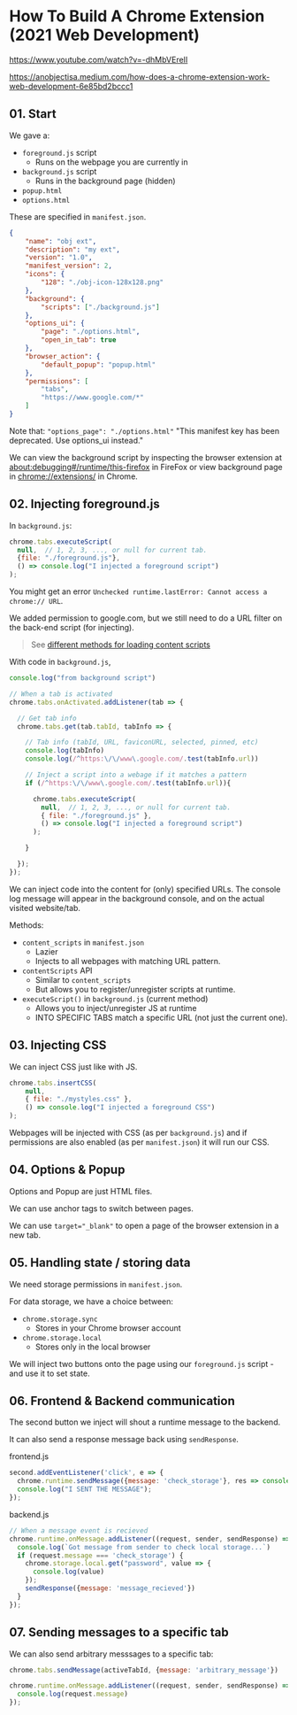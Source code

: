 # How To Build A Chrome Extension (2021 Web Development)

https://www.youtube.com/watch?v=-dhMbVEreII

https://anobjectisa.medium.com/how-does-a-chrome-extension-work-web-development-6e85bd2bccc1

## 01. Start

We gave a:
* `foreground.js` script
  * Runs on the webpage you are currently in
* `background.js` script
  * Runs in the background page (hidden)
* `popup.html`
* `options.html`

These are specified in `manifest.json`.

```json
{
    "name": "obj ext",
    "description": "my ext",
    "version": "1.0",
    "manifest_version": 2,
    "icons": {
        "128": "./obj-icon-128x128.png"
    },
    "background": {
        "scripts": ["./background.js"]
    },
    "options_ui": {
        "page": "./options.html",
        "open_in_tab": true
    },
    "browser_action": {
        "default_popup": "popup.html"
    },
    "permissions": [
        "tabs",
        "https://www.google.com/*"
    ]
}
```

Note that: `"options_page": "./options.html"`  "This manifest key has been deprecated. Use options_ui instead."

We can view the background script by inspecting the browser extension at
[about:debugging#/runtime/this-firefox](about:debugging#/runtime/this-firefox) in FireFox
or view background page in [chrome://extensions/](chrome://extensions/) in Chrome.

## 02. Injecting foreground.js

In `background.js`:
```js
chrome.tabs.executeScript(
  null,  // 1, 2, 3, ..., or null for current tab.
  {file: "./foreground.js"},
  () => console.log("I injected a foreground script")
);
```

You might get an error `Unchecked runtime.lastError: Cannot access a chrome:// URL`.

We added permission to google.com, but we still need to do a URL filter on the back-end script (for injecting).

> See [different methods for loading content scripts](https://developer.mozilla.org/en-US/docs/Mozilla/Add-ons/WebExtensions/Content_scripts#loading_content_scripts)

With code in `background.js`,

```js
console.log("from background script")

// When a tab is activated
chrome.tabs.onActivated.addListener(tab => {

  // Get tab info
  chrome.tabs.get(tab.tabId, tabInfo => {

    // Tab info (tabId, URL, faviconURL, selected, pinned, etc)
    console.log(tabInfo)
    console.log(/^https:\/\/www\.google.com/.test(tabInfo.url))

    // Inject a script into a webage if it matches a pattern
    if (/^https:\/\/www\.google.com/.test(tabInfo.url)){

      chrome.tabs.executeScript(
        null,  // 1, 2, 3, ..., or null for current tab.
        { file: "./foreground.js" },
        () => console.log("I injected a foreground script")
      );

    }

  });
});
```
We can inject code into the content for (only) specified URLs. The console log message will appear
in the background console, and on the actual visited website/tab.

Methods:
* `content_scripts` in `manifest.json`
  * Lazier
  * Injects to all webpages with matching URL pattern.
* `contentScripts` API
  * Similar to `content_scripts`
  * But allows you to register/unregister scripts at runtime.
* `executeScript()` in `background.js` (current method)
  * Allows you to inject/unregister JS at runtime
  * INTO SPECIFIC TABS
match a specific URL (not just the current one).


## 03. Injecting CSS

We can inject CSS just like with JS.

```js
chrome.tabs.insertCSS(
    null,
    { file: "./mystyles.css" },
    () => console.log("I injected a foreground CSS")
);
```

Webpages will be injected with CSS (as per `background.js`) and if permissions are also enabled
(as per `manifest.json`) it will run our CSS.

## 04. Options & Popup

Options and Popup are just HTML files.

We can use anchor tags to switch between pages.

We can use `target="_blank"` to open a page of the browser extension in a new tab.

## 05. Handling state / storing data

We need storage permissions in `manifest.json`.

For data storage, we have a choice between:
* `chrome.storage.sync`
  * Stores in your Chrome browser account
* `chrome.storage.local`
  * Stores only in the local browser

We will inject two buttons onto the page using our `foreground.js` script - and use it to set state.

## 06. Frontend & Backend communication

The second button we inject will shout a runtime message to the backend.

It can also send a response message back using `sendResponse`.

frontend.js
```js
second.addEventListener('click', e => {
  chrome.runtime.sendMessage({message: 'check_storage'}, res => console.log(res));
  console.log("I SENT THE MESSAGE");
});
```

backend.js
```js
// When a message event is recieved
chrome.runtime.onMessage.addListener((request, sender, sendResponse) => {
  console.log(`Got message from sender to check local storage...`)
  if (request.message === 'check_storage') {
    chrome.storage.local.get("password", value => {
      console.log(value)
    });
    sendResponse({message: 'message_recieved'})
  }
});
```

## 07. Sending messages to a specific tab

We can also send arbitrary messsages to a specific tab:

```js
chrome.tabs.sendMessage(activeTabId, {message: 'arbitrary_message'})
```
```js
chrome.runtime.onMessage.addListener((request, sender, sendResponse) => {
  console.log(request.message)
});
```